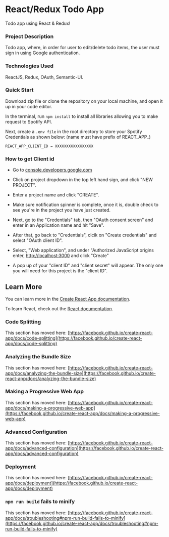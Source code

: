 # React/Redux Todo App

Todo app using React & Redux!

### Project Description

Todo app, where, in order for user to edit/delete todo items, the user must sign in using Google authentication.

### Technologies Used

ReactJS, Redux, OAuth, Semantic-UI.

### Quick Start 

Download zip file or clone the repository on your local machine, and open it up in your code editor.

In the terminal, run ```npm install``` to install all libraries allowing you to make request to Spotify API.

Next, create a ```.env file``` in the root directory to store your Spotify Credentials as shown below: (name must have prefix of REACT_APP_)

```REACT_APP_CLIENT_ID = XXXXXXXXXXXXXXXXX```



### How to get Client id

- Go to [console.developers.google.com](https://cloud.google.com)

- Click on project dropdown in the top left hand sign, and click "NEW PROJECT".

- Enter a project name and click "CREATE".

- Make sure notification spinner is complete, once it is, double check to see you're in the project you have just created.

- Next, go to the "Credentials" tab, then "OAuth consent screen" and enter in an Application name and hit "Save".

- After that, go back to "Credentials", clcik on "Create credentials" and select "OAuth client ID".

- Select, "Web application", and under "Authorized JavaScript origins enter, [http://localhost:3000]("http://localhost:3000") and click "Create"

- A pop up of your "client ID" and "client secret" will appear. The only one you will need for this project is the "client ID".



## Learn More

You can learn more in the [Create React App documentation](https://facebook.github.io/create-react-app/docs/getting-started).

To learn React, check out the [React documentation](https://reactjs.org/).

### Code Splitting

This section has moved here: [https://facebook.github.io/create-react-app/docs/code-splitting](https://facebook.github.io/create-react-app/docs/code-splitting)

### Analyzing the Bundle Size

This section has moved here: [https://facebook.github.io/create-react-app/docs/analyzing-the-bundle-size](https://facebook.github.io/create-react-app/docs/analyzing-the-bundle-size)

### Making a Progressive Web App

This section has moved here: [https://facebook.github.io/create-react-app/docs/making-a-progressive-web-app](https://facebook.github.io/create-react-app/docs/making-a-progressive-web-app)

### Advanced Configuration

This section has moved here: [https://facebook.github.io/create-react-app/docs/advanced-configuration](https://facebook.github.io/create-react-app/docs/advanced-configuration)

### Deployment

This section has moved here: [https://facebook.github.io/create-react-app/docs/deployment](https://facebook.github.io/create-react-app/docs/deployment)

### `npm run build` fails to minify

This section has moved here: [https://facebook.github.io/create-react-app/docs/troubleshooting#npm-run-build-fails-to-minify](https://facebook.github.io/create-react-app/docs/troubleshooting#npm-run-build-fails-to-minify)
